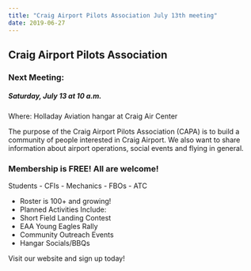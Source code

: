 ```yaml
---
title: "Craig Airport Pilots Association July 13th meeting"
date: 2019-06-27
---
```


## Craig Airport Pilots Association

### Next Meeting:

##### Saturday, July 13 at 10 a.m.

Where: Holladay Aviation hangar at Craig Air Center

The purpose of the Craig Airport Pilots Association (CAPA)
is to build a community of people interested in Craig
Airport. We also want to share information about airport
operations, social events and flying in general.

### Membership is FREE! All are welcome!
Students - CFIs - Mechanics - FBOs - ATC

* Roster is 100+ and growing!
* Planned Activities Include:
* Short Field Landing Contest
* EAA Young Eagles Rally
* Community Outreach Events
* Hangar Socials/BBQs

Visit our website and sign up today!